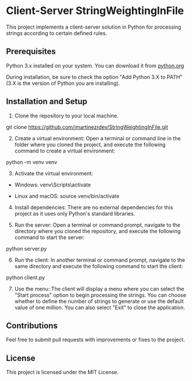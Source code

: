 # Client-Server StringWeightingInFile
This project implements a client-server solution in Python for processing strings according to certain defined rules.

## Prerequisites
Python 3.x installed on your system. You can download it from [python.org](https://www.python.org/)

During installation, be sure to check the option "Add Python 3.X to PATH" (3.X is the version of Python you are installing).

## Installation and Setup
1. Clone the repository to your local machine. 

git clone https://github.com/jmartinezrdev/StringWeightingInFile.git

2. Create a virtual environment:
Open a terminal or command line in the folder where you cloned the project, and execute the following command to create a virtual environment:

python -m venv venv

3. Activate the virtual environment:
- Windows: 
venv\Scripts\activate

- Linux and macOS:
source venv/bin/activate

4. Install dependencies:
There are no external dependencies for this project as it uses only Python's standard libraries.

5. Run the server:
Open a terminal or command prompt, navigate to the directory where you cloned the repository, and execute the following command to start the server:

python server.py

6. Run the client:
In another terminal or command prompt, navigate to the same directory and execute the following command to start the client:

python client.py

7. Use the menu:
The client will display a menu where you can select the "Start process" option to begin processing the strings. You can choose whether to define the number of strings to generate or use the default value of one million. You can also select "Exit" to close the application.

## Contributions

Feel free to submit pull requests with improvements or fixes to the project.

## License

This project is licensed under the MIT License.


